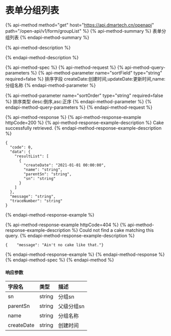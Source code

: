 # 表单分组列表

{% api-method method="get" host="https://api.dmartech.cn/openapi" path="/open-api/v1/form/groupList" %}
{% api-method-summary %}
 表单分组列表
{% endapi-method-summary %}

{% api-method-description %}

{% endapi-method-description %}

{% api-method-spec %}
{% api-method-request %}
{% api-method-query-parameters %}
{% api-method-parameter name="sortField" type="string" required=false %}
 排序字段 createDate:创建时间,updateDate:更新时间,name:分组名称
{% endapi-method-parameter %}

{% api-method-parameter name="sortOrder" type="string" required=false %}
 排序类型 desc:倒序,asc:正序
{% endapi-method-parameter %}
{% endapi-method-query-parameters %}
{% endapi-method-request %}

{% api-method-response %}
{% api-method-response-example httpCode=200 %}
{% api-method-response-example-description %}
Cake successfully retrieved.
{% endapi-method-response-example-description %}

```
{
  "code": 0,
  "data": {
    "resultList": [
      {
        "createDate": "2021-01-01 00:00:00",
        "name": "string",
        "parentSn": "string",
        "sn": "string"
      }
    ]
  },
  "message": "string",
  "traceNumber": "string"
}
```
{% endapi-method-response-example %}

{% api-method-response-example httpCode=404 %}
{% api-method-response-example-description %}
Could not find a cake matching this query.
{% endapi-method-response-example-description %}

```
{    "message": "Ain't no cake like that."}
```
{% endapi-method-response-example %}
{% endapi-method-response %}
{% endapi-method-spec %}
{% endapi-method %}

#### 响应参数

| 字段名 | 类型 | 描述 |
| :--- | :--- | :--- |
| sn | string | 分组sn |
| parentSn | string | 父级分组sn |
| name | string | 分组名称 |
| createDate | string | 创建时间 |



